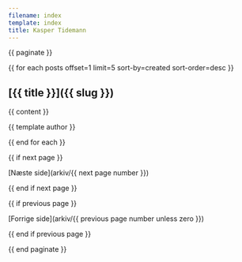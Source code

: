 ```yaml
---
filename: index
template: index
title: Kasper Tidemann
---
```


{{ paginate }}

{{ for each posts offset=1 limit=5 sort-by=created sort-order=desc }}

  <article>

  # [{{ title }}]({{ slug }})

  {{ content }}

  {{ template author }}

  </article>

{{ end for each }}

{{ if next page }}

[Næste side](arkiv/{{ next page number }})

{{ end if next page }}

{{ if previous page }}

[Forrige side](arkiv/{{ previous page number unless zero }})

{{ end if previous page }}

{{ end paginate }}